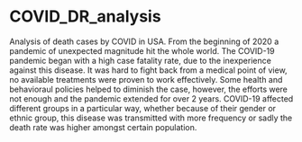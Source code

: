 # COVID_DR_analysis
Analysis of death cases by COVID in USA. 
From the beginning of 2020 a pandemic of unexpected magnitude hit the
whole world. The COVID-19 pandemic began with a high case fatality rate,
due to the inexperience against this disease. It was hard to fight back
from a medical point of view, no available treatments were proven to
work effectively. Some health and behavioraul policies helped to
diminish the case, however, the efforts were not enough and the pandemic
extended for over 2 years. COVID-19 affected different groups in a
particular way, whether because of their gender or ethnic group, this
disease was transmitted with more frequency or sadly the death rate was
higher amongst certain population.
